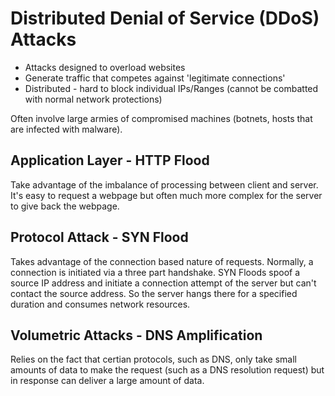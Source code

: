 # Distributed Denial of Service (DDoS) Attacks

- Attacks designed to overload websites
- Generate traffic that competes against 'legitimate connections'
- Distributed - hard to block individual IPs/Ranges (cannot be combatted with normal network protections)

Often involve large armies of compromised machines (botnets, hosts that are infected with malware).

## Application Layer - HTTP Flood

Take advantage of the imbalance of processing between client and server. It's easy to request a webpage but often much more complex for the server to give back the webpage.

## Protocol Attack - SYN Flood

Takes advantage of the connection based nature of requests. Normally, a connection is initiated via a three part handshake. SYN Floods spoof a source IP address and initiate a connection attempt of the server but can't contact the source address. So the server hangs there for a specified duration and consumes network resources.

## Volumetric Attacks - DNS Amplification

Relies on the fact that certian protocols, such as DNS, only take small amounts of data to make the request (such as a DNS resolution request) but in response can deliver a large amount of data.

